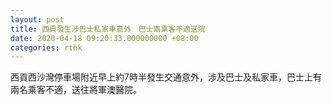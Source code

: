 ```yaml
---
layout: post
title: 西貢發生涉巴士私家車意外　巴士兩乘客不適送院
date: 2020-04-18 09:20:33.000000000 +08:00
categories: rthk
---
```


西貢西沙灣停車場附近早上約7時半發生交通意外，涉及巴士及私家車，巴士上有兩名乘客不適，送往將軍澳醫院。
